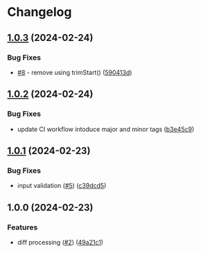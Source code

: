 # Changelog

## [1.0.3](https://github.com/runbooksolutions/cdk-action/compare/v1.0.2...v1.0.3) (2024-02-24)


### Bug Fixes

* [#8](https://github.com/runbooksolutions/cdk-action/issues/8) - remove using trimStart() ([590413d](https://github.com/runbooksolutions/cdk-action/commit/590413dfcb9adcd5ffc3f077ab582fff9b3fe32a))

## [1.0.2](https://github.com/runbooksolutions/cdk-action/compare/v1.0.1...v1.0.2) (2024-02-24)


### Bug Fixes

* update CI workflow intoduce major and minor tags ([b3e45c9](https://github.com/runbooksolutions/cdk-action/commit/b3e45c909305f1ee99bf89f62d05c8734b1d9cae))

## [1.0.1](https://github.com/runbooksolutions/cdk-action/compare/v1.0.0...v1.0.1) (2024-02-23)


### Bug Fixes

* input validation ([#5](https://github.com/runbooksolutions/cdk-action/issues/5)) ([c39dcd5](https://github.com/runbooksolutions/cdk-action/commit/c39dcd5c3e1ae9e93374e3d3549cff7ae81f8019))

## 1.0.0 (2024-02-23)


### Features

* diff processing ([#2](https://github.com/runbooksolutions/cdk-action/issues/2)) ([49a21c1](https://github.com/runbooksolutions/cdk-action/commit/49a21c1fb8ea180c559a9af09595efe89972b082))
